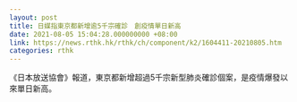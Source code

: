 ```yaml
---
layout: post
title: 日媒指東京都新增逾5千宗確診　創疫情單日新高
date: 2021-08-05 15:04:28.000000000 +08:00
link: https://news.rthk.hk/rthk/ch/component/k2/1604411-20210805.htm
categories: rthk
---
```


《日本放送協會》報道，東京都新增超過5千宗新型肺炎確診個案，是疫情爆發以來單日新高。
